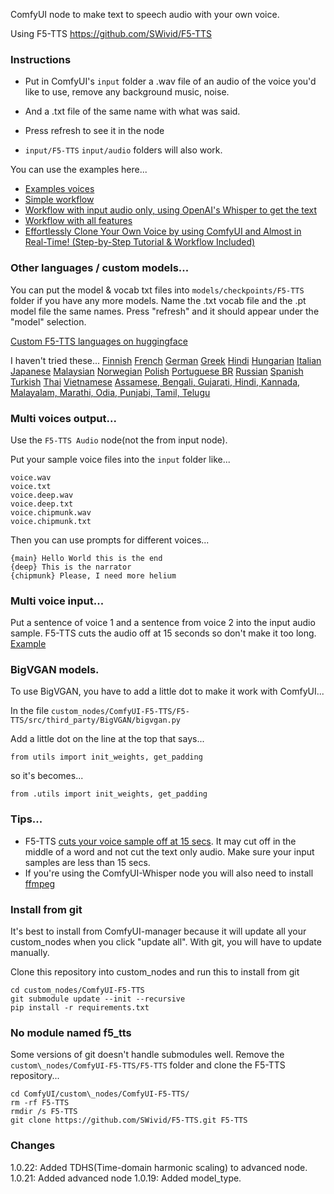 
ComfyUI node to make text to speech audio with your own voice.

Using F5-TTS https://github.com/SWivid/F5-TTS


### Instructions

* Put in ComfyUI's `input` folder a .wav file of an audio of the voice you'd like to use, remove any background music, noise.
* And a .txt file of the same name with what was said.
* Press refresh to see it in the node

* `input/F5-TTS` `input/audio` folders will also work.

You can use the examples here...
* [Examples voices](example_workflows/)
* [Simple workflow](example_workflows/simple_ComfyUI_F5TTS_workflow.json)
* [Workflow with input audio only, using OpenAI's Whisper to get the text](example_workflows/F5TTS_whisper_workflow.json)
* [Workflow with all features](example_workflows/F5TTS-test-all.json)
* [Effortlessly Clone Your Own Voice by using ComfyUI and Almost in Real-Time! (Step-by-Step Tutorial & Workflow Included)](https://www.reddit.com/r/StableDiffusion/comments/1id8spa/effortlessly_clone_your_own_voice_by_using/)


### Other languages / custom models...

You can put the model & vocab txt files into `models/checkpoints/F5-TTS` folder if you have any more models.  Name the .txt vocab file and the .pt model file the same names.  Press "refresh" and it should appear under the "model" selection.

[Custom F5-TTS languages on huggingface](https://huggingface.co/models?search=f5)

I haven't tried these...
[Finnish](https://huggingface.co/AsmoKoskinen/F5-TTS_Finnish_Model)
[French](https://huggingface.co/RASPIAUDIO/F5-French-MixedSpeakers-reduced)
[German](https://huggingface.co/aihpi/F5-TTS-German)
[Greek](https://huggingface.co/PetrosStav/F5-TTS-Greek)
[Hindi](https://huggingface.co/SPRINGLab/F5-Hindi-24KHz)
[Hungarian](https://huggingface.co/sarpba/F5-TTS-Hun)
[Italian](https://huggingface.co/alien79/F5-TTS-italian)
[Japanese](https://huggingface.co/Jmica/F5TTS)
[Malaysian](https://huggingface.co/mesolitica/Malaysian-F5-TTS)
[Norwegian](https://huggingface.co/akhbar/F5_Norwegian)
[Polish](https://huggingface.co/Gregniuki/F5-tts_English_German_Polish/tree/main/Polish)
[Portuguese BR](https://huggingface.co/firstpixel/F5-TTS-pt-br)
[Russian](https://huggingface.co/hotstone228/F5-TTS-Russian)
[Spanish](https://huggingface.co/jpgallegoar/F5-Spanish)
[Turkish](https://huggingface.co/marduk-ra/F5-TTS-Turkish)
[Thai](https://huggingface.co/VIZINTZOR/F5-TTS-THAI)
[Vietnamese](https://huggingface.co/yukiakai/F5-TTS-Vietnamese)
[Assamese, Bengali, Gujarati, Hindi, Kannada, Malayalam, Marathi, Odia, Punjabi, Tamil, Telugu](https://huggingface.co/ShriAishu/hindiSpeech)

### Multi voices output...

Use the `F5-TTS Audio` node(not the from input node).

Put your sample voice files into the `input` folder like...
```
voice.wav
voice.txt
voice.deep.wav
voice.deep.txt
voice.chipmunk.wav
voice.chipmunk.txt
```

Then you can use prompts for different voices...
```
{main} Hello World this is the end
{deep} This is the narrator
{chipmunk} Please, I need more helium
```

### Multi voice input...

Put a sentence of voice 1 and a sentence from voice 2 into the input audio sample.  F5-TTS cuts the audio off at 15 seconds so don't make it too long.
[Example](https://github.com/niknah/ComfyUI-F5-TTS/issues/29)

### BigVGAN models.

To use BigVGAN, you have to add a little dot to make it work with ComfyUI...

In the file `custom_nodes/ComfyUI-F5-TTS/F5-TTS/src/third_party/BigVGAN/bigvgan.py`

Add a little dot on the line at the top that says...

`from utils import init_weights, get_padding`

so it's becomes...

`from .utils import init_weights, get_padding`


### Tips...

 * F5-TTS [cuts your voice sample off at 15 secs](https://github.com/SWivid/F5-TTS/blob/8898d05e374bcb8d3fc0b1286037e95df61f491f/src/f5_tts/infer/utils_infer.py#L315).   It may cut off in the middle of a word and not cut the text only audio.   Make sure your input samples are less than 15 secs.
 * If you're using the ComfyUI-Whisper node you will also need to install [ffmpeg](https://ffmpeg.org/download.html)


### Install from git

It's best to install from ComfyUI-manager because it will update all your custom\_nodes when you click "update all".  With git, you will have to update manually.

Clone this repository into custom\_nodes and run this to install from git
```
cd custom_nodes/ComfyUI-F5-TTS
git submodule update --init --recursive
pip install -r requirements.txt
```

### No module named f5\_tts

Some versions of git doesn't handle submodules well.  Remove the `custom\_nodes/ComfyUI-F5-TTS/F5-TTS` folder and clone the F5-TTS repository...
```
cd ComfyUI/custom\_nodes/ComfyUI-F5-TTS/
rm -rf F5-TTS
rmdir /s F5-TTS
git clone https://github.com/SWivid/F5-TTS.git F5-TTS
```

### Changes

1.0.22: Added TDHS(Time-domain harmonic scaling) to advanced node.
1.0.21: Added advanced node
1.0.19: Added model\_type.

